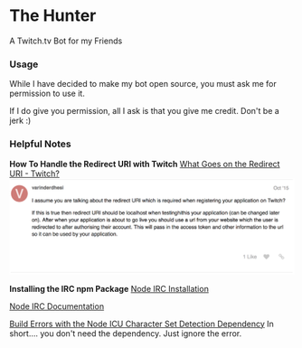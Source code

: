 # The Hunter #
A Twitch.tv Bot for my Friends

### Usage ###
While I have decided to make my bot open source, you must ask me for permission to use it.

If I do give you permission, all I ask is that you give me credit. Don't be a jerk :)

### Helpful Notes ###

**How To Handle the Redirect URI with Twitch**
[What Goes on the Redirect URI - Twitch?](https://discuss.dev.twitch.tv/t/what-goes-on-the-redirect-uri/1035/2)
![](ReadMe_assets/redirect-uri.png)

**Installing the IRC npm Package**
[Node IRC Installation](https://github.com/martynsmith/node-irc)

[Node IRC Documentation](https://node-irc.readthedocs.io/en/latest/)

[Build Errors with the Node ICU Character Set Detection Dependency](https://github.com/martynsmith/node-irc/issues/308)
In short.... you don't need the dependency. Just ignore the error.
